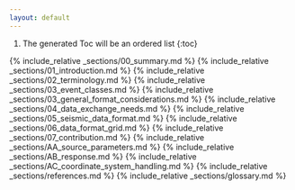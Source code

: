 ```yaml
---
layout: default
---
```


1. The generated Toc will be an ordered list
{:toc}

{% include_relative _sections/00_summary.md %}
{% include_relative _sections/01_introduction.md %}
{% include_relative _sections/02_terminology.md %}
{% include_relative _sections/03_event_classes.md %}
{% include_relative _sections/03_general_format_considerations.md %}
{% include_relative _sections/04_data_exchange_needs.md %}
{% include_relative _sections/05_seismic_data_format.md %}
{% include_relative _sections/06_data_format_grid.md %}
{% include_relative _sections/07_contribution.md %}
{% include_relative _sections/AA_source_parameters.md %}
{% include_relative _sections/AB_response.md %}
{% include_relative _sections/AC_coordinate_system_handling.md %}
{% include_relative _sections/references.md %}
{% include_relative _sections/glossary.md %}
